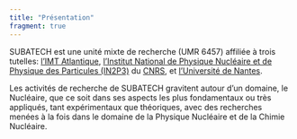 ```yaml
---
title: "Présentation"
fragment: true
---
```


SUBATECH est une unité mixte de recherche (UMR 6457) affiliée à trois tutelles: [l’IMT Atlantique](http://www.imt-atlantique.fr), [l’Institut National de Physique Nucléaire et de Physique des Particules (IN2P3)](http://www.in2p3.fr) du [CNRS](http://www.cnrs.fr), et [l’Université de Nantes](http://www.univ-nantes.fr).

Les activités de recherche de SUBATECH gravitent autour d’un domaine, le Nucléaire, que ce soit dans ses aspects les plus fondamentaux ou très appliqués, tant expérimentaux que théoriques, avec des recherches menées à la fois dans le domaine de la Physique Nucléaire et de la Chimie Nucléaire.
